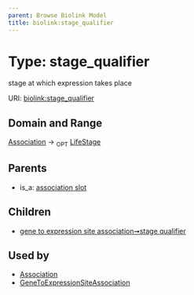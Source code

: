 ```yaml
---
parent: Browse Biolink Model
title: biolink:stage_qualifier
---
```


# Type: stage_qualifier


stage at which expression takes place

URI: [biolink:stage_qualifier](https://w3id.org/biolink/vocab/stage_qualifier)



## Domain and Range

[Association](Association.md) ->  <sub>OPT</sub> [LifeStage](LifeStage.md)

## Parents

 *  is_a: [association slot](association_slot.md)

## Children

 *  [gene to expression site association➞stage qualifier](gene_to_expression_site_association_stage_qualifier.md)

## Used by

 * [Association](Association.md)
 * [GeneToExpressionSiteAssociation](GeneToExpressionSiteAssociation.md)
